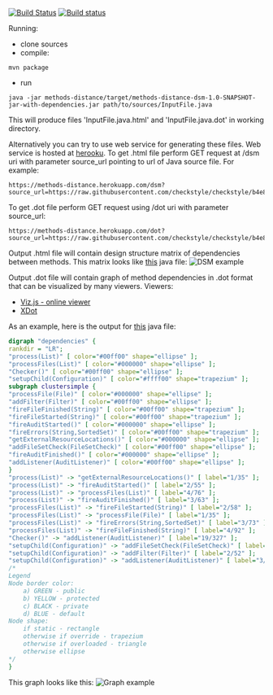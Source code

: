 [![Build Status](https://travis-ci.org/sevntu-checkstyle/methods-distance.svg?branch=master)](https://travis-ci.org/sevntu-checkstyle/methods-distance)
[![Build status](https://ci.appveyor.com/api/projects/status/1pex335cc3ow5mxx/branch/master?svg=true)](https://ci.appveyor.com/project/Checkstyle/methods-distance/branch/master)

Running:
- clone sources
- compile:
```
mvn package
```
- run
```
java -jar methods-distance/target/methods-distance-dsm-1.0-SNAPSHOT-jar-with-dependencies.jar path/to/sources/InputFile.java
```
This will produce files 'InputFile.java.html' and 'InputFile.java.dot' in working directory.

Alternatively you can try to use web service for generating these files.
Web service is hosted at [herooku](https://methods-distance.herokuapp.com).
To get .html file perform GET request at /dsm uri with parameter source_url pointing to
url of Java source file. For example:
```
https://methods-distance.herokuapp.com/dsm?source_url=https://raw.githubusercontent.com/checkstyle/checkstyle/b4e884c2ff3bef182b045692b59c1aceae3cb892/src/main/java/com/puppycrawl/tools/checkstyle/Checker.java
```
To get .dot file perform GET request using /dot uri with parameter source_url:
```
https://methods-distance.herokuapp.com/dot?source_url=https://raw.githubusercontent.com/checkstyle/checkstyle/b4e884c2ff3bef182b045692b59c1aceae3cb892/src/main/java/com/puppycrawl/tools/checkstyle/Checker.java
```

Output .html file will contain design structure matrix of dependencies between methods.
This matrix looks like [this](https://github.com/checkstyle/checkstyle/blob/b4e884c2ff3bef182b045692b59c1aceae3cb892/src/main/java/com/puppycrawl/tools/checkstyle/Checker.java) java file:
![DSM example](http://alex-zuy.github.io/methods-distance-dsm/checker-dsm.png)

Output .dot file will contain graph of method dependencies in .dot format that can be visualized by many viewers.
Viewers:
* [Viz.js - online viewer](http://mdaines.github.io/viz.js/)
* [XDot](https://github.com/jrfonseca/xdot.py)

As an example, here is the output for [this](https://github.com/checkstyle/checkstyle/blob/b4e884c2ff3bef182b045692b59c1aceae3cb892/src/main/java/com/puppycrawl/tools/checkstyle/Checker.java) java file:
```dot
digraph "dependencies" {
rankdir = "LR";
"process(List)" [ color="#00ff00" shape="ellipse" ];
"processFiles(List)" [ color="#000000" shape="ellipse" ];
"Checker()" [ color="#00ff00" shape="ellipse" ];
"setupChild(Configuration)" [ color="#ffff00" shape="trapezium" ];
subgraph clustersimple {
"processFile(File)" [ color="#000000" shape="ellipse" ];
"addFilter(Filter)" [ color="#00ff00" shape="ellipse" ];
"fireFileFinished(String)" [ color="#00ff00" shape="trapezium" ];
"fireFileStarted(String)" [ color="#00ff00" shape="trapezium" ];
"fireAuditStarted()" [ color="#000000" shape="ellipse" ];
"fireErrors(String,SortedSet)" [ color="#00ff00" shape="trapezium" ];
"getExternalResourceLocations()" [ color="#000000" shape="ellipse" ];
"addFileSetCheck(FileSetCheck)" [ color="#00ff00" shape="ellipse" ];
"fireAuditFinished()" [ color="#000000" shape="ellipse" ];
"addListener(AuditListener)" [ color="#00ff00" shape="ellipse" ];
}
"process(List)" -> "getExternalResourceLocations()" [ label="1/35" ];
"process(List)" -> "fireAuditStarted()" [ label="2/55" ];
"process(List)" -> "processFiles(List)" [ label="4/76" ];
"process(List)" -> "fireAuditFinished()" [ label="3/63" ];
"processFiles(List)" -> "fireFileStarted(String)" [ label="2/58" ];
"processFiles(List)" -> "processFile(File)" [ label="1/35" ];
"processFiles(List)" -> "fireErrors(String,SortedSet)" [ label="3/73" ];
"processFiles(List)" -> "fireFileFinished(String)" [ label="4/92" ];
"Checker()" -> "addListener(AuditListener)" [ label="19/327" ];
"setupChild(Configuration)" -> "addFileSetCheck(FileSetCheck)" [ label="1/43" ];
"setupChild(Configuration)" -> "addFilter(Filter)" [ label="2/52" ];
"setupChild(Configuration)" -> "addListener(AuditListener)" [ label="3/60" ];
/*
Legend
Node border color:
    a) GREEN - public
    b) YELLOW - protected
    c) BLACK - private
    d) BLUE - default
Node shape:
    if static - rectangle
    otherwise if override - trapezium
    otherwise if overloaded - triangle
    otherwise ellipse
*/
}
```
This graph looks like this:
![Graph example](http://alex-zuy.github.io/methods-distance-dsm/checker-dot.png)
